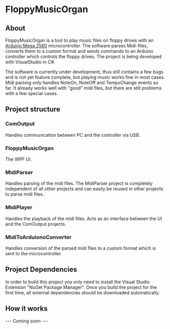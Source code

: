 # FloppyMusicOrgan

## About

FloppyMusicOrgan is a tool to play music files on floppy drives with an [Arduino Mega 2560](http://arduino.cc/en/Main/ArduinoBoardMega2560) microcontroller.
The software parses Midi-files, converts them to a custom format and sends commands to an Arduino controller which controls the floppy drives.
The project is being developed with VisualStudio in C#.

The software is currently under development, thus still contains a few bugs and is not yet feature complete, but playing music works fine in most cases. Midi parsing only handles NoteOn, NoteOff and TempoChange events so far. It already works well with "good" midi files, but there are still problems with a few special cases.



## Project structure


### ComOutput

Handles communication between PC and the controller via USB.


### FloppyMusicOrgan

The WPF UI.


### MidiParser

Handles parsing of the midi files. The MidiParser project is completely independent of all other projects and can easily be reused in other projects to parse midi files.


### MidiPlayer

Handles the playback of the midi files. Acts as an interface between the UI and the ComOutput projects.


### MidiToArduionoConverter

Handles conversion of the parsed midi files to a custom format which is sent to the microcontroller.


## Project Dependencies

In order to build this project you only need to install the Visual Studio Extension "NuGet Package Manager". Once you build the project for the first time, all external dependencies should be downloaded automatically.


## How it works

--- Coming soon ---